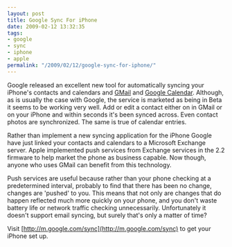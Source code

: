```yaml
---
layout: post
title: Google Sync For iPhone
date: 2009-02-12 13:32:35
tags:
- google
- sync
- iphone
- apple
permalink: "/2009/02/12/google-sync-for-iphone/"
---
```

Google released an excellent new tool for automatically syncing your iPhone's contacts and calendars and
[GMail](http://mail.google.com) and [Google Calendar](http://www.google.com/calendar).
Although, as is usually the case with Google, the service is marketed as being in Beta it seems to be working
very well. Add or edit a contact either on in GMail or on your iPhone and within seconds it's been synced across.
Even contact photos are synchronized. The same is true of calendar entries.

Rather than implement a new syncing application for the iPhone Google have just linked your contacts and calendars to a
Microsoft Exchange server. Apple implemented push services from Exchange services in the 2.2 firmware to help market the
phone as business capable. Now though, anyone who uses GMail can benefit from this technology.

Push services are useful because rather than your phone checking at a predetermined interval, probably to find that
there has been no change, changes are 'pushed' to you. This means that not only are changes that do happen reflected
much more quickly on your phone, and you don't waste battery life or network traffic checking unnecessarily. Unfortunately
it doesn't support email syncing, but surely that's only a matter of time?

Visit [http://m.google.com/sync](http://m.google.com/sync) to get your iPhone set up.
